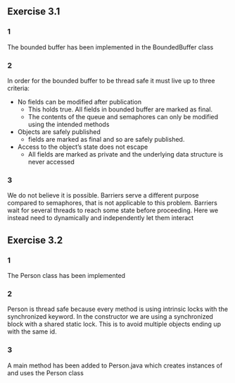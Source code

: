 ## Exercise 3.1
### 1
The bounded buffer has been implemented in the BoundedBuffer class

### 2

In order for the bounded buffer to be thread safe it must live up to three criteria:
- No fields can be modified after publication
  - This holds true. All fields in bounded buffer are marked as final.
  - The contents of the queue and semaphores can only be modified using the intended methods
- Objects are safely published
  - fields are marked as final and so are safely published.
- Access to the object’s state does not escape
  - All fields are marked as private and the underlying data structure is never accessed

### 3
We do not believe it is possible. Barriers serve a different purpose compared to semaphores, 
that is not applicable to this problem. Barriers wait for several threads to reach some state
before proceeding. Here we instead need to dynamically and independently let them interact


## Exercise 3.2
### 1 
The Person class has been implemented

### 2
Person is thread safe because every method is using intrinsic locks with the synchronized keyword.
In the constructor we are using a synchronized block with a shared static lock. This is to avoid
multiple objects ending up with the same id.

### 3
A main method has been added to Person.java which creates instances of and uses the Person class